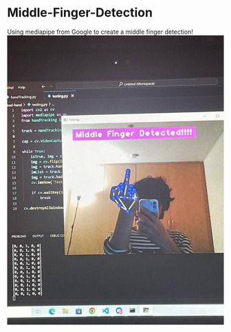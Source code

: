 # Middle-Finger-Detection

Using mediapipe from Google to create a middle finger detection!
![after_testing](https://github.com/phamkinhquoc2002/middle-finger-detection/blob/main/middle_finger.jpg)

